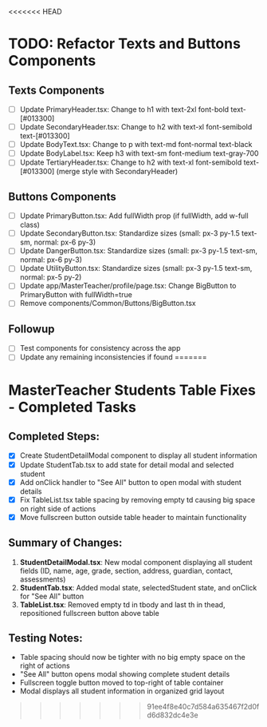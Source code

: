 <<<<<<< HEAD
# TODO: Refactor Texts and Buttons Components

## Texts Components
- [ ] Update PrimaryHeader.tsx: Change to h1 with text-2xl font-bold text-[#013300]
- [ ] Update SecondaryHeader.tsx: Change to h2 with text-xl font-semibold text-[#013300]
- [ ] Update BodyText.tsx: Change to p with text-md font-normal text-black
- [ ] Update BodyLabel.tsx: Keep h3 with text-sm font-medium text-gray-700
- [ ] Update TertiaryHeader.tsx: Change to h2 with text-xl font-semibold text-[#013300] (merge style with SecondaryHeader)

## Buttons Components
- [ ] Update PrimaryButton.tsx: Add fullWidth prop (if fullWidth, add w-full class)
- [ ] Update SecondaryButton.tsx: Standardize sizes (small: px-3 py-1.5 text-sm, normal: px-6 py-3)
- [ ] Update DangerButton.tsx: Standardize sizes (small: px-3 py-1.5 text-sm, normal: px-6 py-3)
- [ ] Update UtilityButton.tsx: Standardize sizes (small: px-3 py-1.5 text-sm, normal: px-5 py-2)
- [ ] Update app/MasterTeacher/profile/page.tsx: Change BigButton to PrimaryButton with fullWidth=true
- [ ] Remove components/Common/Buttons/BigButton.tsx

## Followup
- [ ] Test components for consistency across the app
- [ ] Update any remaining inconsistencies if found
=======
# MasterTeacher Students Table Fixes - Completed Tasks

## Completed Steps:
- [x] Create StudentDetailModal component to display all student information
- [x] Update StudentTab.tsx to add state for detail modal and selected student
- [x] Add onClick handler to "See All" button to open modal with student details
- [x] Fix TableList.tsx table spacing by removing empty td causing big space on right side of actions
- [x] Move fullscreen button outside table header to maintain functionality

## Summary of Changes:
1. **StudentDetailModal.tsx**: New modal component displaying all student fields (ID, name, age, grade, section, address, guardian, contact, assessments)
2. **StudentTab.tsx**: Added modal state, selectedStudent state, and onClick for "See All" button
3. **TableList.tsx**: Removed empty td in tbody and last th in thead, repositioned fullscreen button above table

## Testing Notes:
- Table spacing should now be tighter with no big empty space on the right of actions
- "See All" button opens modal showing complete student details
- Fullscreen toggle button moved to top-right of table container
- Modal displays all student information in organized grid layout
>>>>>>> 91ee4f8e40c7d584a635467f2d0fd6d832dc4e3e
